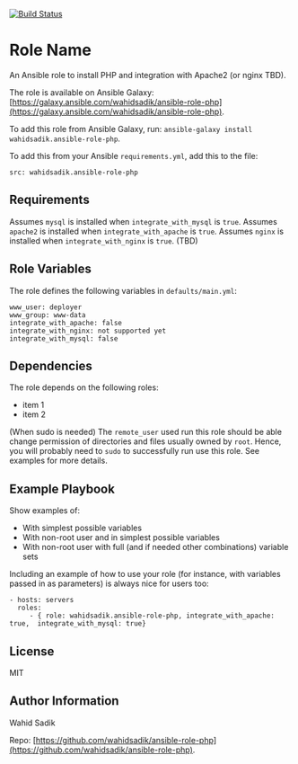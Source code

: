 [![Build Status](https://travis-ci.org/wahidsadik/ansible-role-php.svg?branch=master)](https://travis-ci.org/wahidsadik/ansible-role-php)

Role Name
=========

An Ansible role to install PHP and integration with Apache2 (or nginx TBD).

The role is available on Ansible Galaxy: [https://galaxy.ansible.com/wahidsadik/ansible-role-php](https://galaxy.ansible.com/wahidsadik/ansible-role-php).

To add this role from Ansible Galaxy, run: `ansible-galaxy install wahidsadik.ansible-role-php`.

To add this from your Ansible `requirements.yml`, add this to the file:

    src: wahidsadik.ansible-role-php


Requirements
------------

Assumes `mysql` is installed when `integrate_with_mysql` is `true`.
Assumes `apache2` is installed when `integrate_with_apache` is `true`.
Assumes `nginx` is installed when `integrate_with_nginx` is `true`. (TBD)

Role Variables
--------------

The role defines the following variables in `defaults/main.yml`:

    www_user: deployer
    www_group: www-data
    integrate_with_apache: false
    integrate_with_nginx: not supported yet
    integrate_with_mysql: false

Dependencies
------------

The role depends on the following roles:

- item 1
- item 2

(When sudo is needed)
The `remote_user` used run this role should be able change permission of directories and files usually owned by `root`. Hence, you will probably need to `sudo` to successfully run use this role. See examples for more details.

Example Playbook
----------------

Show examples of:

- With simplest possible variables
- With non-root user and in simplest possible variables
- With non-root user with full (and if needed other combinations) variable sets

Including an example of how to use your role (for instance, with variables passed in as parameters) is always nice for users too:

    - hosts: servers
      roles:
         - { role: wahidsadik.ansible-role-php, integrate_with_apache: true,  integrate_with_mysql: true}

License
-------

MIT

Author Information
------------------

Wahid Sadik

Repo: [https://github.com/wahidsadik/ansible-role-php](https://github.com/wahidsadik/ansible-role-php).
